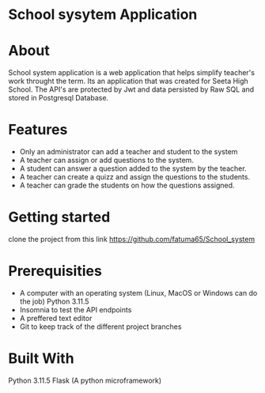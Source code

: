 # School sysytem Application

# About

School system application is a web application that helps simplify teacher's work throught the term. Its an application that was created for Seeta High School. The API's are protected by Jwt and data persisted by Raw SQL and stored in Postgresql Database.

# Features

- Only an administrator can add a teacher and student to the system
- A teacher can assign or add questions to the system.
- A student can answer a question added to the system by the teacher.
- A teacher can create a quizz and assign the questions to the students.
- A teacher can grade the students on how the questions assigned.

# Getting started

clone the project from this link https://github.com/fatuma65/School_system

# Prerequisities

- A computer with an operating system (Linux, MacOS or Windows can do the job) Python 3.11.5
- Insomnia to test the API endpoints
- A preffered text editor
- Git to keep track of the different project branches

# Built With

Python 3.11.5 
Flask (A python microframework)

